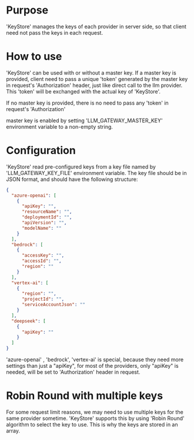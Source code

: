 # Purpose

'KeyStore' manages the keys of each provider in server side, so that client need not pass the keys in each request.

# How to use

'KeyStore' can be used with or without a master key. If a master key is provided, client need to pass a unique 'token' generated by the master key in request's 'Authorization' header, just like direct call to the llm provider. This 'token' will be exchanged with the actual key of 'KeyStore'.

If no master key is provided, there is no need to pass any 'token' in request's 'Authorization'

master key is enabled by setting 'LLM_GATEWAY_MASTER_KEY' environment variable to a non-empty string.

# Configuration

'KeyStore' read pre-configured keys from a key file named by 'LLM_GATEWAY_KEY_FILE' environment variable. The key file should be in JSON format, and should have the following structure:

```json
{
  "azure-openai": [
    {
      "apiKey": "",
      "resourceName": "",
      "deploymentId": "",
      "apiVersion": "",
      "modelName": ""
    }
  ],
  "bedrock": [
    {
      "accessKey": "",
      "accessId": "",
      "region": ""
    }
  ],
  "vertex-ai": [
    {
      "region": "",
      "projectId": "",
      "serviceAccountJson": ""
    }
  ],
  "deepseek": [
    {
      "apiKey": ""
    }
  ]
}
```

'azure-openai' , 'bedrock', 'vertex-ai' is special, because they need more settings than just a "apiKey", for most of the providers, only "apiKey" is needed, will be set to 'Authorization' header in request.

# Robin Round with multiple keys

For some request limit reasons, we may need to use multiple keys for the same provider sometime. 'KeyStore' supports this by using 'Robin Round' algorithm to select the key to use. This is why the keys are stored in an array.
